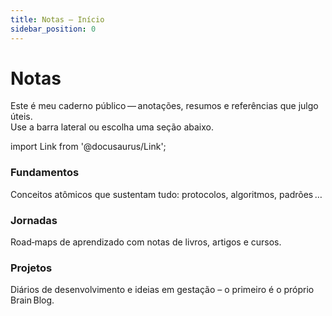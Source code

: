 ```yaml
---
title: Notas – Início
sidebar_position: 0
---
```


# Notas

Este é meu caderno público — anotações, resumos e referências que julgo
úteis.  
Use a barra lateral ou escolha uma seção abaixo.

import Link from '@docusaurus/Link';

<div className="cardsGrid">

<Link className="card" to="/notes/category/foundations">
  <h3>Fundamentos</h3>
  <p>Conceitos atômicos que sustentam tudo: protocolos, algoritmos, padrões …</p>
</Link>

<Link className="card" to="/notes/category/journeys">
  <h3>Jornadas</h3>
  <p>Road‑maps de aprendizado com notas de livros, artigos e cursos.</p>
</Link>

<Link className="card" to="/notes/category/projects">
  <h3>Projetos</h3>
  <p>Diários de desenvolvimento e ideias em gestação – o primeiro é o próprio Brain Blog.</p>
</Link>

</div>

